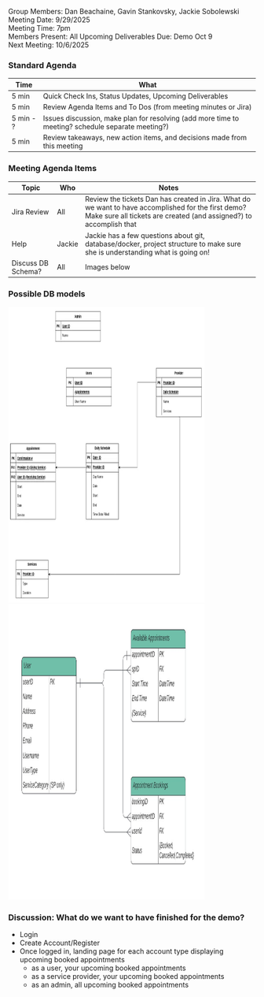 Group Members: Dan Beachaine, Gavin Stankovsky, Jackie Sobolewski  
Meeting Date:  9/29/2025  
Meeting Time:  7pm  
Members Present:  All
Upcoming Deliverables Due: Demo Oct 9    
Next Meeting:  10/6/2025  

### Standard Agenda
| Time | What | 
|---|---|
| 5 min | Quick Check Ins, Status Updates, Upcoming Deliverables |
| 5 min | Review Agenda Items and To Dos (from meeting minutes or Jira) |
| 5 min - ? | Issues discussion, make plan for resolving (add more time to meeting? schedule separate meeting?) |
| 5 min | Review takeaways, new action items, and decisions made from this meeting | 

### Meeting Agenda Items
| Topic | Who | Notes | 
|---|---|---|
| Jira Review | All | Review the tickets Dan has created in Jira. What do we want to have accomplished for the first demo? Make sure all tickets are created (and assigned?) to accomplish that | 
| Help | Jackie | Jackie has a few questions about git, database/docker, project structure to make sure she is understanding what is going on! |
| Discuss DB Schema? | All | Images below |

### Possible DB models

<img src="https://github.com/beauchdj/Project/blob/308e3fb73315d9bc77eac572d7b9125eac3f644c/MeetingMinutes/Images/apptbookingdbdan.jpg" alt="Dan DB Model" width="400" height="600">
<img src="https://github.com/beauchdj/Project/blob/308e3fb73315d9bc77eac572d7b9125eac3f644c/MeetingMinutes/Images/apptbookingdb.jpg" alt="Jackie DB Model" width="400" height="600">

### Discussion: What do we want to have finished for the demo?
  * Login
  * Create Account/Register
  * Once logged in, landing page for each account type displaying upcoming booked appointments
      * as a user, your upcoming booked appointments
      * as a service provider, your upcoming booked appointments
      * as an admin, all upcoming booked appointments
